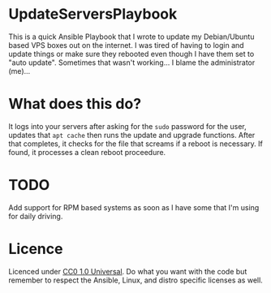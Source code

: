 # UpdateServersPlaybook

This is a quick Ansible Playbook that I wrote to update my Debian/Ubuntu based VPS boxes out on the internet. I was tired of having to login and update things or make sure they rebooted even though I have them set to "auto update". Sometimes that wasn't working... I blame the administrator (me)... 

# What does this do?

It logs into your servers after asking for the ``sudo`` password for the user, updates that ``apt cache`` then runs the update and upgrade functions. After that completes, it checks for the file that screams if a reboot is necessary. If found, it processes a clean reboot proceedure.

# TODO

Add support for RPM based systems as soon as I have some that I'm using for daily driving.


# Licence

Licenced under [CC0 1.0 Universal](https://creativecommons.org/publicdomain/zero/1.0/). Do what you want with the code but remember to respect the Ansible, Linux, and distro specific licenses as well.
